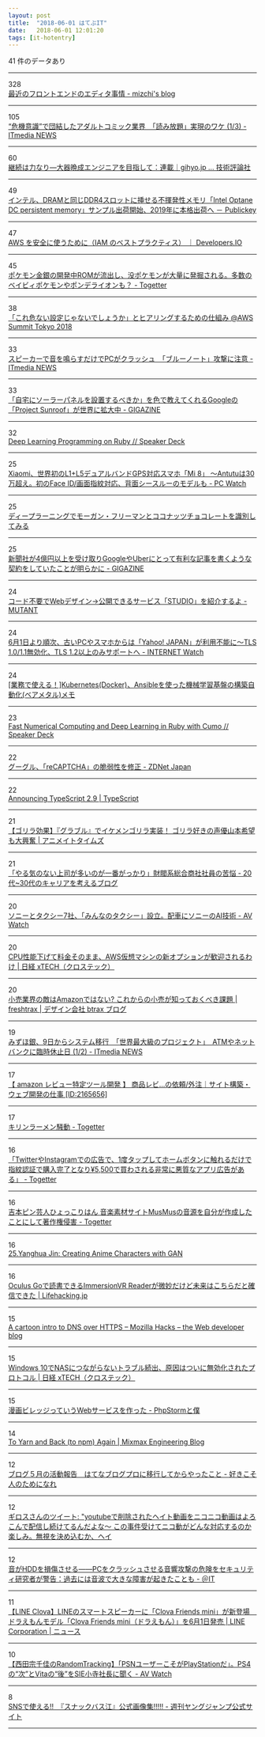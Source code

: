 ```yaml
---
layout: post
title:  "2018-06-01 はてぶIT"
date:   2018-06-01 12:01:20
tags: [it-hotentry]
---
```

41 件のデータあり

<hr><div class="row">
<div class="col-1"><span class="badge badge-pill badge-success h2">328</span></div>
<div class="col-11"><a href='http://mizchi.hatenablog.com/entry/2018/05/31/233220' target='_blank'>最近のフロントエンドのエディタ事情 - mizchi's blog</a></div>
</div>
<hr>
<div class="row">
<div class="col-1"><span class="badge badge-pill badge-success h2">105</span></div>
<div class="col-11"><a href='http://www.itmedia.co.jp/news/articles/1806/01/news010.html' target='_blank'>“危機意識”で団結したアダルトコミック業界　「読み放題」実現のワケ (1/3) - ITmedia NEWS</a></div>
</div>
<hr>
<div class="row">
<div class="col-1"><span class="badge badge-pill badge-success h2">60</span></div>
<div class="col-11"><a href='http://gihyo.jp/dev/serial/01/continue-power' target='_blank'>継続は力なり―大器晩成エンジニアを目指して：連載｜gihyo.jp … 技術評論社</a></div>
</div>
<hr>
<div class="row">
<div class="col-1"><span class="badge badge-pill badge-success h2">49</span></div>
<div class="col-11"><a href='https://www.publickey1.jp/blog/18/dramddr4intel_optane_dc_persistent_memory2019.html' target='_blank'>インテル、DRAMと同じDDR4スロットに挿せる不揮発性メモリ「Intel Optane DC persistent memory」サンプル出荷開始、2019年に本格出荷へ － Publickey</a></div>
</div>
<hr>
<div class="row">
<div class="col-1"><span class="badge badge-pill badge-success h2">47</span></div>
<div class="col-11"><a href='https://dev.classmethod.jp/cloud/sugano-042-iam-best-practices/' target='_blank'>AWS を安全に使うために（IAM のベストプラクティス） ｜ Developers.IO</a></div>
</div>
<hr>
<div class="row">
<div class="col-1"><span class="badge badge-pill badge-success h2">45</span></div>
<div class="col-11"><a href='https://togetter.com/li/1232781' target='_blank'>ポケモン金銀の開発中ROMが流出し、没ポケモンが大量に発掘される。多数のベイビィポケモンやポンデライオンも？ - Togetter</a></div>
</div>
<hr>
<div class="row">
<div class="col-1"><span class="badge badge-pill badge-success h2">38</span></div>
<div class="col-11"><a href='https://developers.cyberagent.co.jp/blog/archives/16009/' target='_blank'>「これ危ない設定じゃないでしょうか」とヒアリングするための仕組み @AWS Summit Tokyo 2018</a></div>
</div>
<hr>
<div class="row">
<div class="col-1"><span class="badge badge-pill badge-success h2">33</span></div>
<div class="col-11"><a href='http://www.itmedia.co.jp/news/articles/1805/31/news131.html' target='_blank'>スピーカーで音を鳴らすだけでPCがクラッシュ　「ブルーノート」攻撃に注意 - ITmedia NEWS</a></div>
</div>
<hr>
<div class="row">
<div class="col-1"><span class="badge badge-pill badge-success h2">33</span></div>
<div class="col-11"><a href='https://gigazine.net/news/20180531-google-launch-solar-power-service/' target='_blank'>「自宅にソーラーパネルを設置するべきか」を色で教えてくれるGoogleの「Project Sunroof」が世界に拡大中 - GIGAZINE</a></div>
</div>
<hr>
<div class="row">
<div class="col-1"><span class="badge badge-pill badge-success h2">32</span></div>
<div class="col-11"><a href='https://speakerdeck.com/mrkn/deep-learning-programming-on-ruby' target='_blank'>Deep Learning Programming on Ruby // Speaker Deck</a></div>
</div>
<hr>
<div class="row">
<div class="col-1"><span class="badge badge-pill badge-success h2">25</span></div>
<div class="col-11"><a href='https://pc.watch.impress.co.jp/docs/news/1124989.html' target='_blank'>Xiaomi、世界初のL1+L5デュアルバンドGPS対応スマホ「Mi 8」 ～Antutuは30万超え。初のFace ID/画面指紋対応、背面シースルーのモデルも - PC Watch</a></div>
</div>
<hr>
<div class="row">
<div class="col-1"><span class="badge badge-pill badge-success h2">25</span></div>
<div class="col-11"><a href='https://qiita.com/wadadon/items/8cfd5b05283ccdc0147b' target='_blank'>ディープラーニングでモーガン・フリーマンとココナッツチョコレートを識別してみる</a></div>
</div>
<hr>
<div class="row">
<div class="col-1"><span class="badge badge-pill badge-success h2">25</span></div>
<div class="col-11"><a href='https://gigazine.net/news/20180601-evening-standard-google-uber/' target='_blank'>新聞社が4億円以上を受け取りGoogleやUberにとって有利な記事を書くような契約をしていたことが明らかに - GIGAZINE</a></div>
</div>
<hr>
<div class="row">
<div class="col-1"><span class="badge badge-pill badge-success h2">24</span></div>
<div class="col-11"><a href='http://www.mutant-tetsu.com/entry/studio' target='_blank'>コード不要でWebデザイン→公開できるサービス「STUDIO」を紹介するよ - MUTANT</a></div>
</div>
<hr>
<div class="row">
<div class="col-1"><span class="badge badge-pill badge-success h2">24</span></div>
<div class="col-11"><a href='https://internet.watch.impress.co.jp/docs/news/1124850.html' target='_blank'>6月1日より順次、古いPCやスマホからは「Yahoo! JAPAN」が利用不能に～TLS 1.0/1.1無効化、TLS 1.2以上のみサポートへ - INTERNET Watch</a></div>
</div>
<hr>
<div class="row">
<div class="col-1"><span class="badge badge-pill badge-success h2">24</span></div>
<div class="col-11"><a href='https://qiita.com/tsunaki/items/7fba8d2238861c79f409' target='_blank'>[業務で使える！]Kubernetes(Docker)、Ansibleを使った機械学習基盤の構築自動化(ベアメタル)メモ</a></div>
</div>
<hr>
<div class="row">
<div class="col-1"><span class="badge badge-pill badge-success h2">23</span></div>
<div class="col-11"><a href='https://speakerdeck.com/sonots/fast-numerical-computing-and-deep-learning-in-ruby-with-cumo' target='_blank'>Fast Numerical Computing and Deep Learning in Ruby with Cumo // Speaker Deck</a></div>
</div>
<hr>
<div class="row">
<div class="col-1"><span class="badge badge-pill badge-success h2">22</span></div>
<div class="col-11"><a href='https://japan.zdnet.com/article/35120065/' target='_blank'>グーグル、「reCAPTCHA」の脆弱性を修正 - ZDNet Japan</a></div>
</div>
<hr>
<div class="row">
<div class="col-1"><span class="badge badge-pill badge-success h2">22</span></div>
<div class="col-11"><a href='https://blogs.msdn.microsoft.com/typescript/2018/05/31/announcing-typescript-2-9/' target='_blank'>Announcing TypeScript 2.9 | TypeScript</a></div>
</div>
<hr>
<div class="row">
<div class="col-1"><span class="badge badge-pill badge-success h2">21</span></div>
<div class="col-11"><a href='https://www.animatetimes.com/news/details.php?id=1527739478' target='_blank'>【ゴリラ効果】『グラブル』でイケメンゴリラ実装！ ゴリラ好きの声優山本希望も大興奮 | アニメイトタイムズ</a></div>
</div>
<hr>
<div class="row">
<div class="col-1"><span class="badge badge-pill badge-success h2">21</span></div>
<div class="col-11"><a href='http://www.careerhigh.jp/entry/zaibatsusyosya' target='_blank'>「やる気のない上司が多いのが一番がっかり」財閥系総合商社社員の苦悩 - 20代~30代のキャリアを考えるブログ</a></div>
</div>
<hr>
<div class="row">
<div class="col-1"><span class="badge badge-pill badge-success h2">20</span></div>
<div class="col-11"><a href='https://av.watch.impress.co.jp/docs/news/1124942.html' target='_blank'>ソニーとタクシー7社、「みんなのタクシー」設立。配車にソニーのAI技術 - AV Watch</a></div>
</div>
<hr>
<div class="row">
<div class="col-1"><span class="badge badge-pill badge-success h2">20</span></div>
<div class="col-11"><a href='http://tech.nikkeibp.co.jp/atcl/nxt/column/18/00139/052300017/' target='_blank'>CPU性能下げて料金そのまま、AWS仮想マシンの新オプションが歓迎されるわけ | 日経 xTECH（クロステック）</a></div>
</div>
<hr>
<div class="row">
<div class="col-1"><span class="badge badge-pill badge-success h2">20</span></div>
<div class="col-11"><a href='http://blog.btrax.com/jp/2018/06/01/retail-store-startup/' target='_blank'>小売業界の敵はAmazonではない? これからの小売が知っておくべき課題 | freshtrax | デザイン会社 btrax ブログ</a></div>
</div>
<hr>
<div class="row">
<div class="col-1"><span class="badge badge-pill badge-success h2">19</span></div>
<div class="col-11"><a href='http://www.itmedia.co.jp/news/articles/1806/01/news080.html' target='_blank'>みずほ銀、9日からシステム移行　「世界最大級のプロジェクト」　ATMやネットバンクに臨時休止日 (1/2) - ITmedia NEWS</a></div>
</div>
<hr>
<div class="row">
<div class="col-1"><span class="badge badge-pill badge-success h2">17</span></div>
<div class="col-11"><a href='https://crowdworks.jp/public/jobs/2165656' target='_blank'>【 amazon レビュー特定ツール開発 】 商品レビ...の依頼/外注｜サイト構築・ウェブ開発の仕事 [ID:2165656]</a></div>
</div>
<hr>
<div class="row">
<div class="col-1"><span class="badge badge-pill badge-success h2">17</span></div>
<div class="col-11"><a href='https://togetter.com/li/1232573' target='_blank'>キリンラーメン騒動 - Togetter</a></div>
</div>
<hr>
<div class="row">
<div class="col-1"><span class="badge badge-pill badge-success h2">16</span></div>
<div class="col-11"><a href='https://togetter.com/li/1232608' target='_blank'>「TwitterやInstagramでの広告で、1度タップしてホームボタンに触れるだけで指紋認証で購入完了となり¥5,500で買わされる非常に悪質なアプリ広告がある」 - Togetter</a></div>
</div>
<hr>
<div class="row">
<div class="col-1"><span class="badge badge-pill badge-success h2">16</span></div>
<div class="col-11"><a href='https://togetter.com/li/1232747' target='_blank'>吉本ピン芸人ひょっこりはん 音楽素材サイトMusMusの音源を自分が作成したことにして著作権侵害 - Togetter</a></div>
</div>
<hr>
<div class="row">
<div class="col-1"><span class="badge badge-pill badge-success h2">16</span></div>
<div class="col-11"><a href='http://www.youtube.com/watch?v=UDT_2lHv8o8' target='_blank'>25.Yanghua Jin: Creating Anime Characters with GAN</a></div>
</div>
<hr>
<div class="row">
<div class="col-1"><span class="badge badge-pill badge-success h2">16</span></div>
<div class="col-11"><a href='https://lifehacking.jp/2018/06/immersion-vr-reader/' target='_blank'>Oculus Goで読書できるImmersionVR Readerが微妙だけど未来はこちらだと確信できた | Lifehacking.jp</a></div>
</div>
<hr>
<div class="row">
<div class="col-1"><span class="badge badge-pill badge-success h2">15</span></div>
<div class="col-11"><a href='https://hacks.mozilla.org/2018/05/a-cartoon-intro-to-dns-over-https/' target='_blank'>A cartoon intro to DNS over HTTPS – Mozilla Hacks – the Web developer blog</a></div>
</div>
<hr>
<div class="row">
<div class="col-1"><span class="badge badge-pill badge-success h2">15</span></div>
<div class="col-11"><a href='http://tech.nikkeibp.co.jp/atcl/nxt/column/18/00001/00552/' target='_blank'>Windows 10でNASにつながらないトラブル続出、原因はついに無効化されたプロトコル | 日経 xTECH（クロステック）</a></div>
</div>
<hr>
<div class="row">
<div class="col-1"><span class="badge badge-pill badge-success h2">15</span></div>
<div class="col-11"><a href='http://vexus2.hatenablog.jp/entry/manga-village' target='_blank'>漫画ビレッジっていうWebサービスを作った - PhpStormと僕</a></div>
</div>
<hr>
<div class="row">
<div class="col-1"><span class="badge badge-pill badge-success h2">14</span></div>
<div class="col-11"><a href='https://mixmax.com/blog/to-yarn-and-back-again-npm' target='_blank'>To Yarn and Back (to npm) Again | Mixmax Engineering Blog</a></div>
</div>
<hr>
<div class="row">
<div class="col-1"><span class="badge badge-pill badge-success h2">12</span></div>
<div class="col-11"><a href='http://www.sukihito.com/entry/2018/06/01/000000' target='_blank'>ブログ５月の活動報告　はてなブログプロに移行してからやったこと - 好きこそ人のためになれ</a></div>
</div>
<hr>
<div class="row">
<div class="col-1"><span class="badge badge-pill badge-success h2">12</span></div>
<div class="col-11"><a href='http://twitter.com/debustreamppp/status/1002103139850379264' target='_blank'>ギロスさんのツイート: "youtubeで削除されたヘイト動画をニコニコ動画はよろこんで配信し続けてるんだよな～ この事件受けてニコ動がどんな対応するのか楽しみ。無視を決め込むか、ヘイ</a></div>
</div>
<hr>
<div class="row">
<div class="col-1"><span class="badge badge-pill badge-success h2">12</span></div>
<div class="col-11"><a href='http://www.atmarkit.co.jp/ait/articles/1806/01/news054.html' target='_blank'>音がHDDを損傷させる――PCをクラッシュさせる音響攻撃の危険をセキュリティ研究者が警告：過去には音波で大きな障害が起きたことも - ＠IT</a></div>
</div>
<hr>
<div class="row">
<div class="col-1"><span class="badge badge-pill badge-success h2">11</span></div>
<div class="col-11"><a href='https://linecorp.com/ja/pr/news/ja/2018/2215' target='_blank'>【LINE Clova】LINEのスマートスピーカーに「Clova Friends mini」が新登場　ドラえもんモデル「Clova Friends mini（ドラえもん）」を6月1日発売 | LINE Corporation | ニュース</a></div>
</div>
<hr>
<div class="row">
<div class="col-1"><span class="badge badge-pill badge-success h2">10</span></div>
<div class="col-11"><a href='https://av.watch.impress.co.jp/docs/series/rt/1124557.html' target='_blank'>【西田宗千佳のRandomTracking】「PSNユーザーこそがPlayStationだ」。PS4の“次”とVitaの“後”をSIE小寺社長に聞く - AV Watch</a></div>
</div>
<hr>
<div class="row">
<div class="col-1"><span class="badge badge-pill badge-success h2">8</span></div>
<div class="col-11"><a href='http://youngjump.jp/info/bazue/' target='_blank'>SNSで使える!!　『スナックバス江』公式画像集!!!!! - 週刊ヤングジャンプ公式サイト</a></div>
</div>
<hr>
